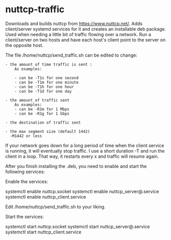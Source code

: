 # nuttcp-traffic


Downloads and builds nuttcp from https://www.nuttcp.net/.  Adds client/server systemd services for it and creates an installable deb package.  Used when needing a little bit of traffic flowing over a network. Run a client/server on two hosts and have each host's client point to the server on the opposite host. 

The file /home/nuttcp/send_traffic.sh can be edited to change:

    - the amount of time traffic is sent :
        As examples:

        - can be -T1s for one second
        - can be -T1m for one minute
        - can be -T1h for one hour
        - can be -T1d for one day

    - the amount of traffic sent
        As examples:
        - can be -R1m for 1 Mbps
        - can be -R1g for 1 Gbps

    - the destination of traffic sent

    - the max segment size (default 1442)
      -M1442 or less

If your network goes down for a long period of time when the client service is running, it will eventually stop traffic.  I use a short duration -T and run the client in a loop. That way, it restarts every x and traffic will resume again. 

After you finish installing the .deb, you need to enable and start the following services:

Enable the services:

systemctl enable nuttcp.socket
systemctl enable nuttcp_server@.service
systemctl enable nuttcp_client.service

Edit /home/nuttcp/send_traffic.sh to your liking.

Start the services:

systemctl start nuttcp.socket
systemctl start nuttcp_server@.service
systemctl start nuttcp_client.service




